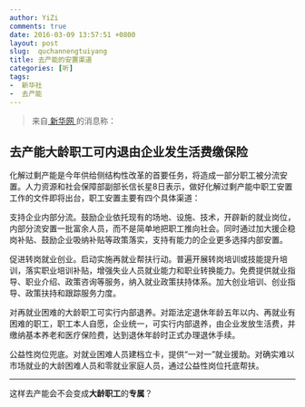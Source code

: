 ```yaml
---
author: YiZi
comments: true
date: 2016-03-09 13:57:51 +0800
layout: post
slug:  quchannengtuiyang
title: 去产能的安置渠道
categories: [听]
tags:
-  新华社
-  去产能
---
```

<div class="quote"> <blockquote>
    	来自<a href="http://www.hn.xinhuanet.com/2016-03/09/c_1118274198.htm"> 新华网 </a>的消息称：
    </blockquote>
</div>

<h2>去产能大龄职工可内退由企业发生活费缴保险</h2>

化解过剩产能是今年供给侧结构性改革的首要任务，将造成一部分职工被分流安置。人力资源和社会保障部副部长信长星8日表示，做好化解过剩产能中职工安置工作的文件即将出台，职工安置主要有四个具体渠道：

支持企业内部分流。鼓励企业依托现有的场地、设施、技术，开辟新的就业岗位，内部分流安置一批富余人员，而不是简单地把职工推向社会。同时通过加大援企稳岗补贴、鼓励企业吸纳补贴等政策落实，支持有能力的企业更多选择内部安置。

促进转岗就业创业。启动实施再就业帮扶行动。普遍开展转岗培训或技能提升培训，落实职业培训补贴，增强失业人员就业能力和职业转换能力。免费提供就业指导、职业介绍、政策咨询等服务，纳入就业政策扶持体系。加大创业培训、创业指导、政策扶持和跟踪服务力度。

对再就业困难的大龄职工可实行内部退养。对距法定退休年龄五年以内、再就业有困难的职工，职工本人自愿，企业统一，可实行内部退养，由企业发放生活费，并缴纳基本养老和医疗保险费，达到退休年龄时正式办理退休手续。

公益性岗位兜底。对就业困难人员建档立卡，提供“一对一”就业援助。对确实难以市场就业的大龄困难人员和零就业家庭人员，通过公益性岗位托底帮扶。

<hr/>
<div class="commentsonquote">
<div class="yizi">这样去产能会不会变成<strong>大龄职工</strong>的<strong>专属</strong>？</div>
</div>
